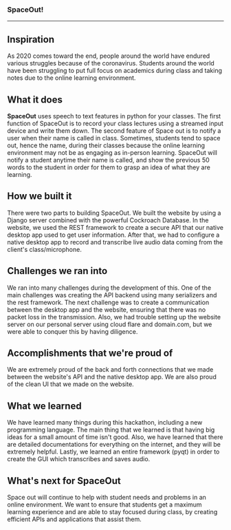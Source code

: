 ### SpaceOut! ###
---

## Inspiration
As 2020 comes toward the end, people around the world have endured various struggles because of the coronavirus. Students around the world have been struggling to put full focus on academics during class and taking notes due to the online learning environment.

## What it does
**SpaceOut** uses speech to text features in python for your classes. The first function of SpaceOut is to record your class lectures using a streamed input device and write them down. The second feature of Space out is to notify a user when their name is called in class. Sometimes, students tend to space out, hence the name, during their classes because the online learning environment may not be as engaging as in-person learning. SpaceOut will notify a student anytime their name is called, and show the previous 50 words to the student in order for them to grasp an idea of what they are learning.

## How we built it
There were two parts to building SpaceOut. We built the website by using a Django server combined with the powerful Cockroach Database. In the website, we used the REST framework to create a secure API that our native desktop app used to get user information. After that, we had to configure a native desktop app to record and transcribe live audio data coming from the client's class/microphone.

## Challenges we ran into
We ran into many challenges during the development of this. One of the main challenges was creating the API backend using many serializers and the rest framework. The next challenge was to create a communication between the desktop app and the website, ensuring that there was no packet loss in the transmission. Also, we had trouble setting up the website server on our personal server using cloud flare and domain.com, but we were able to conquer this by having diligence.

## Accomplishments that we're proud of
We are extremely proud of the back and forth connections that we made between the website's API and the native desktop app. We are also proud of the clean UI that we made on the website. 

## What we learned
We have learned many things during this hackathon, including a new programming language. The main thing that we learned is that having big ideas for a small amount of time isn't good. Also, we have learned that there are detailed documentations for everything on the internet, and they will be extremely helpful. Lastly, we learned an entire framework (pyqt) in order to create the GUI which transcribes and saves audio.

## What's next for SpaceOut
Space out will continue to help with student needs and problems in an online environment. We want to ensure that students get a maximum learning experience and are able to stay focused during class, by creating efficient APIs and applications that assist them.
